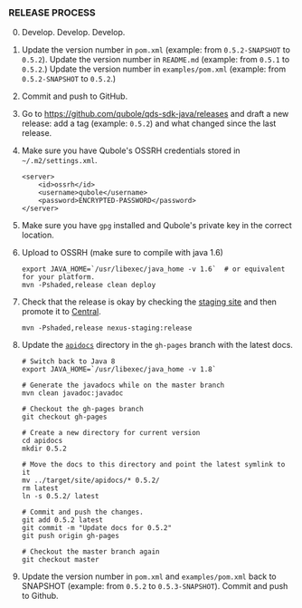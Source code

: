 ### RELEASE PROCESS

0. Develop. Develop. Develop.

1. Update the version number in `pom.xml` (example: from `0.5.2-SNAPSHOT` to `0.5.2`).
   Update the version number in `README.md` (example: from `0.5.1` to `0.5.2`.)
   Update the version number in `examples/pom.xml` (example: from `0.5.2-SNAPSHOT` to `0.5.2`.)

2. Commit and push to GitHub.

3. Go to https://github.com/qubole/qds-sdk-java/releases and draft a new release: add a tag (example: `0.5.2`) and what changed since the last release.

4. Make sure you have Qubole's OSSRH credentials stored in `~/.m2/settings.xml`.

    ```
    <server>
        <id>ossrh</id>
        <username>qubole</username>
        <password>ENCRYPTED-PASSWORD</password>
    </server>
    ```

5. Make sure you have `gpg` installed and Qubole's private key in the correct location.

6. Upload to OSSRH (make sure to compile with java 1.6)

    ```
    export JAVA_HOME=`/usr/libexec/java_home -v 1.6`  # or equivalent for your platform.
    mvn -Pshaded,release clean deploy
    ```

7. Check that the release is okay by checking the [staging site](https://oss.sonatype.org/content/groups/staging/com/qubole/qds-sdk-java/qds-sdk-java/) and then promote it to [Central](http://repo.maven.apache.org/maven2/com/qubole/qds-sdk-java/qds-sdk-java/).
    ```
    mvn -Pshaded,release nexus-staging:release
    ```

8. Update the [`apidocs`](https://github.com/qubole/qds-sdk-java/tree/gh-pages/apidocs) directory in the `gh-pages` branch with the latest docs.
    ```
    # Switch back to Java 8
    export JAVA_HOME=`/usr/libexec/java_home -v 1.8`

    # Generate the javadocs while on the master branch
    mvn clean javadoc:javadoc

    # Checkout the gh-pages branch
    git checkout gh-pages

    # Create a new directory for current version
    cd apidocs
    mkdir 0.5.2

    # Move the docs to this directory and point the latest symlink to it
    mv ../target/site/apidocs/* 0.5.2/
    rm latest
    ln -s 0.5.2/ latest

    # Commit and push the changes.
    git add 0.5.2 latest
    git commit -m "Update docs for 0.5.2"
    git push origin gh-pages

    # Checkout the master branch again
    git checkout master
    ```

9. Update the version number in `pom.xml` and `examples/pom.xml` back to SNAPSHOT (example: from `0.5.2` to `0.5.3-SNAPSHOT`). Commit and push to Github.
